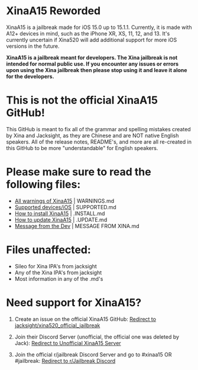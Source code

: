 # XinaA15 Reworded
XinaA15 is a jailbreak made for iOS 15.0 up to 15.1.1. Currently, it is made with A12+ devices in mind, such as the iPhone XR, XS, 11, 12, and 13.
It's currently uncertain if Xina520 will add additional support for more iOS versions in the future.

**XinaA15 is a jailbreak meant for developers. The Xina jailbreak is not intended for normal public use. If you encounter any issues or errors upon using the Xina jailbreak then please stop using it and leave it alone for the developers.**

# This is not the official XinaA15 GitHub!
This GitHub is meant to fix all of the grammar and spelling mistakes created by Xina and Jacksight, as they are Chinese and are NOT native English speakers.
All of the release notes, README's, and more are all re-created in this GitHub to be more "understandable" for English speakers.

# Please make sure to read the following files:
- [All warnings of XinaA15](https://github.com/NotDarkn/XinaA15/blob/main/WARNINGS.md) | WARNINGS.md
- [Supported devices/iOS](https://github.com/NotDarkn/XinaA15/blob/main/SUPPORTED.md) | SUPPORTED.md
- [How to install XinaA15](https://github.com/NotDarkn/XinaA15/blob/main/.INSTALL.md) | .INSTALL.md
- [How to update XinaA15](https://github.com/NotDarkn/XinaA15/blob/main/.UPDATE.md) | .UPDATE.md
- [Message from the Dev](https://github.com/NotDarkn/XinaA15/blob/main/MESSAGE%20FROM%20XINA.md) | MESSAGE FROM XINA.md

# Files unaffected:
- Sileo for Xina IPA's from jacksight
- Any of the Xina IPA's from jacksight
- Most information in any of the .md's

# Need support for XinaA15?
1. Create an issue on the official XinaA15 GitHub:
[Redirect to jacksight/xina520_official_jailbreak](https://github.com/jacksight/xina520_official_jailbreak)

2. Join their Discord Server (unofficial, the official one was deleted by Jack):
[Redirect to Unofficial XinaA15 Server](https://discord.gg/G36MhwWAd3)

3. Join the official r/jailbreak Discord Server and go to #xinaa15 OR #jailbreak:
[Redirect to r/Jailbreak Discord](https://discord.gg/jb)
